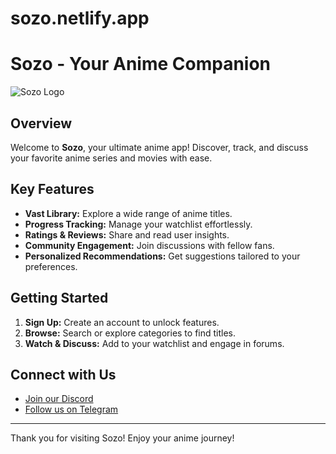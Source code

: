 # sozo.netlify.app

# Sozo - Your Anime Companion

![Sozo Logo](link-to-your-logo-image)

## Overview

Welcome to **Sozo**, your ultimate anime app! Discover, track, and discuss your favorite anime series and movies with ease.

## Key Features

- **Vast Library:** Explore a wide range of anime titles.
- **Progress Tracking:** Manage your watchlist effortlessly.
- **Ratings & Reviews:** Share and read user insights.
- **Community Engagement:** Join discussions with fellow fans.
- **Personalized Recommendations:** Get suggestions tailored to your preferences.

## Getting Started

1. **Sign Up:** Create an account to unlock features.
2. **Browse:** Search or explore categories to find titles.
3. **Watch & Discuss:** Add to your watchlist and engage in forums.

## Connect with Us

- [Join our Discord](link-to-discord) 
- [Follow us on Telegram](link-to-telegram)

---

Thank you for visiting Sozo! Enjoy your anime journey!
